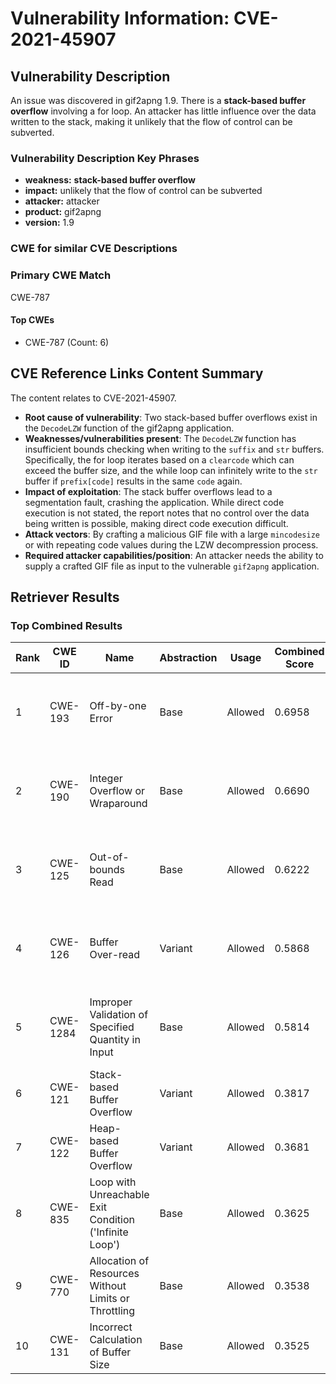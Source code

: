 # Vulnerability Information: CVE-2021-45907

## Vulnerability Description
An issue was discovered in gif2apng 1.9. There is a **stack-based buffer overflow** involving a for loop. An attacker has little influence over the data written to the stack, making it unlikely that the flow of control can be subverted.

### Vulnerability Description Key Phrases
- **weakness:** **stack-based buffer overflow**
- **impact:** unlikely that the flow of control can be subverted
- **attacker:** attacker
- **product:** gif2apng
- **version:** 1.9

### CWE for similar CVE Descriptions
### Primary CWE Match
CWE-787

#### Top CWEs
- CWE-787 (Count: 6)

## CVE Reference Links Content Summary
The content relates to CVE-2021-45907.

- **Root cause of vulnerability**: Two stack-based buffer overflows exist in the `DecodeLZW` function of the gif2apng application.
- **Weaknesses/vulnerabilities present**: The `DecodeLZW` function has insufficient bounds checking when writing to the `suffix` and `str` buffers. Specifically, the for loop iterates based on a `clearcode` which can exceed the buffer size, and the while loop can infinitely write to the `str` buffer if `prefix[code]` results in the same `code` again.
- **Impact of exploitation**: The stack buffer overflows lead to a segmentation fault, crashing the application. While direct code execution is not stated, the report notes that no control over the data being written is possible, making direct code execution difficult.
- **Attack vectors**: By crafting a malicious GIF file with a large `mincodesize` or with repeating code values during the LZW decompression process.
- **Required attacker capabilities/position**: An attacker needs the ability to supply a crafted GIF file as input to the vulnerable `gif2apng` application.

## Retriever Results

### Top Combined Results

| Rank | CWE ID | Name | Abstraction | Usage | Combined Score | Retrievers | Individual Scores |
|------|--------|------|-------------|-------|---------------|------------|-------------------|
| 1 | CWE-193 | Off-by-one Error | Base | Allowed | 0.6958 | dense, sparse, graph | dense: 0.482, sparse: 0.226, graph: 0.909 |
| 2 | CWE-190 | Integer Overflow or Wraparound | Base | Allowed | 0.6690 | dense, sparse, graph | dense: 0.515, sparse: 0.219, graph: 0.800 |
| 3 | CWE-125 | Out-of-bounds Read | Base | Allowed | 0.6222 | dense, sparse, graph | dense: 0.497, sparse: 0.226, graph: 0.683 |
| 4 | CWE-126 | Buffer Over-read | Variant | Allowed | 0.5868 | dense, sparse, graph | dense: 0.514, sparse: 0.220, graph: 0.707 |
| 5 | CWE-1284 | Improper Validation of Specified Quantity in Input | Base | Allowed | 0.5814 | dense, sparse, graph | dense: 0.484, sparse: 0.225, graph: 0.588 |
| 6 | CWE-121 | Stack-based Buffer Overflow | Variant | Allowed | 0.3817 | dense, sparse | dense: 0.527, sparse: 0.262 |
| 7 | CWE-122 | Heap-based Buffer Overflow | Variant | Allowed | 0.3681 | dense, sparse | dense: 0.546, sparse: 0.219 |
| 8 | CWE-835 | Loop with Unreachable Exit Condition ('Infinite Loop') | Base | Allowed | 0.3625 | dense, sparse | dense: 0.472, sparse: 0.220 |
| 9 | CWE-770 | Allocation of Resources Without Limits or Throttling | Base | Allowed | 0.3538 | dense, sparse | dense: 0.463, sparse: 0.213 |
| 10 | CWE-131 | Incorrect Calculation of Buffer Size | Base | Allowed | 0.3525 | dense, sparse | dense: 0.480, sparse: 0.196 |

